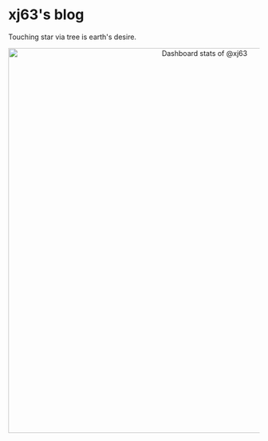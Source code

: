 # xj63's blog

Touching star via tree is earth's desire.

<!-- Made with [OSS Insight](https://ossinsight.io/) -->
<a href="https://next.ossinsight.io/widgets/official/compose-user-dashboard-stats?user_id=157271353" target="_blank" style="display: block" align="center">
  <picture>
    <source media="(prefers-color-scheme: dark)" srcset="https://next.ossinsight.io/widgets/official/compose-user-dashboard-stats/thumbnail.png?user_id=157271353&image_size=auto&color_scheme=dark" width="771" height="auto">
    <img alt="Dashboard stats of @xj63" src="https://next.ossinsight.io/widgets/official/compose-user-dashboard-stats/thumbnail.png?user_id=157271353&image_size=auto&color_scheme=light" width="771" height="auto">
  </picture>
</a>
